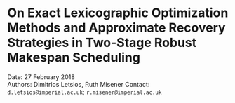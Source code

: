 # On Exact Lexicographic Optimization Methods and Approximate Recovery Strategies in Two-Stage Robust Makespan Scheduling

Date: 27 February 2018  
Authors: Dimitrios Letsios, Ruth Misener
Contact: `d.letsios@imperial.ac.uk`; `r.misener@imperial.ac.uk`